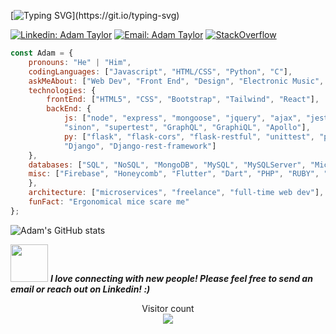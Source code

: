 [![Typing SVG](https://readme-typing-svg.herokuapp.com/?lines=Hi,+my+name+is+Adam+Taylor.;I+am+a+Full+Stack+Web+Developer.)](https://git.io/typing-svg)

[![Linkedin: Adam Taylor](https://img.shields.io/badge/-tayloradam1999-blue?style=flat-square&logo=Linkedin&logoColor=white&link=https://www.linkedin.com/in/tayloradam1999/)](https://www.linkedin.com/in/tayloradam1999/)
[![Email: Adam Taylor](https://img.shields.io/badge/-tayloradam1999@gmail-red?style=flat-square&logo=Gmail&logoColor=white&link=https://mail.google.com/mail/u/1/#inbox)](https://mail.google.com/mail/u/1/#inbox)
[![StackOverflow](https://img.shields.io/badge/-tayloradam1999-FE7A16?style=flat-square&logo=StackOverflow&logoColor=white&link=https://stackoverflow.com/users/14459358/adam-taylor)](https://stackoverflow.com/users/14459358/adam-taylor)


```javascript
const Adam = {
    pronouns: "He" | "Him",
    codingLanguages: ["Javascript", "HTML/CSS", "Python", "C"],
    askMeAbout: ["Web Dev", "Front End", "Design", "Electronic Music", "MMOs"],
    technologies: {
        frontEnd: ["HTML5", "CSS", "Bootstrap", "Tailwind", "React"],
        backEnd: {
            js: ["node", "express", "mongoose", "jquery", "ajax", "jest", "mocha", "chai",
            "sinon", "supertest", "GraphQL", "GraphiQL", "Apollo"],
            py: ["flask", "flask-cors", "flask-restful", "unittest", "pytest", 
            "Django", "Django-rest-framework"]
    },
    databases: ["SQL", "NoSQL", "MongoDB", "MySQL", "MySQLServer", "Microsoft SQL Server", "PostgreSQL"],
    misc: ["Firebase", "Honeycomb", "Flutter", "Dart", "PHP", "RUBY", "Swift", "SwiftUI"]
    },
    architecture: ["microservices", "freelance", "full-time web dev"],
    funFact: "Ergonomical mice scare me"
};
```
![Adam's GitHub stats](https://github-readme-stats.vercel.app/api?username=tayloradam1999&show_icons=true&theme=radical)

<img src="https://media.giphy.com/media/LnQjpWaON8nhr21vNW/giphy.gif" width="60"> <em><b>I love connecting with new people! Please feel free to send an email or reach out on Linkedin! :)</b></em>

<p align="center"> 
  Visitor count<br>
  <img src="https://profile-counter.glitch.me/tayloradam1999/count.svg" />
</p>